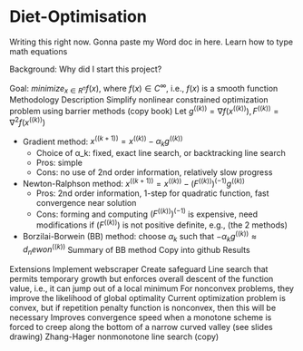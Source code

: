 # Diet-Optimisation

Writing this right now. Gonna paste my Word doc in here. 
Learn how to type math equations

Background: 
Why did I start this project?
  
Goal: $minimize_{x∈R^n} f(x)$, where $f(x)∈C^∞$, i.e., $f(x)$ is a smooth function
Methodology
Description
Simplify nonlinear constrained optimization problem using barrier methods (copy book)
Let $g^((k))=∇f(x^((k) ) ),F^((k) )=∇^2 f(x^((k) ))$
- Gradient method: $x^((k+1) )=x^((k) )-α_k g^((k))$
    - Choice of α_k: fixed, exact line search, or backtracking line search
    - Pros: simple
    - Cons: no use of 2nd order information, relatively slow progress
- Newton-Ralphson method: $x^((k+1) )=x^((k) )-(F^((k) ) )^(-1) g^((k) )$
    - Pros: 2nd order information, 1-step for quadratic function, fast convergence near solution
    - Cons: forming and computing $(F^((k) ) )^(-1)$ is expensive, need modifications if $(F^((k) ))$ is not positive definite, e.g., (the 2 methods)
- Borzilai-Borwein (BB) method: choose $α_k$ such that $-α_k g^((k) )≈d_newon^((k) )$
Summary of BB method 
	Copy into github
Results


Extensions
	Implement webscraper
	Create safeguard
	Line search that permits temporary growth but enforces overall descent of the function value, i.e., it can jump out of a local minimum
	For nonconvex problems, they improve the likelihood of global optimality
	Current optimization problem is convex, but if repetition penalty function is nonconvex, then this will be necessary
	Improves convergence speed when a monotone scheme is forced to creep along the bottom of a narrow curved valley (see slides drawing)
	Zhang-Hager nonmonotone line search (copy)
